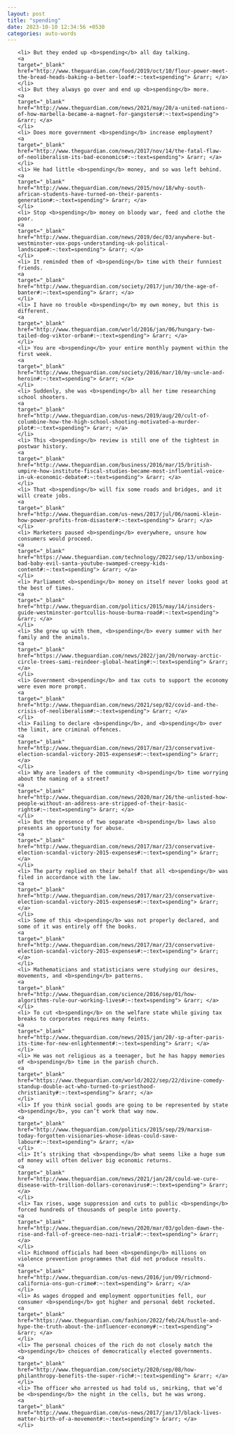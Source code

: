 ```yaml
---
layout: post
title: "spending"
date: 2023-10-10 12:34:56 +0530
categories: auto-words
---
```

<ol>

    <li> But they ended up <b>spending</b> all day talking.
    <a 
    target="_blank" 
    href="http://www.theguardian.com/food/2019/oct/10/flour-power-meet-the-bread-heads-baking-a-better-loaf#:~:text=spending"> &rarr; </a>
    </li>
    <li> But they always go over and end up <b>spending</b> more.
    <a 
    target="_blank" 
    href="http://www.theguardian.com/news/2021/may/20/a-united-nations-of-how-marbella-became-a-magnet-for-gangsters#:~:text=spending"> &rarr; </a>
    </li>
    <li> Does more government <b>spending</b> increase employment?
    <a 
    target="_blank" 
    href="http://www.theguardian.com/news/2017/nov/14/the-fatal-flaw-of-neoliberalism-its-bad-economics#:~:text=spending"> &rarr; </a>
    </li>
    <li> He had little <b>spending</b> money, and so was left behind.
    <a 
    target="_blank" 
    href="http://www.theguardian.com/news/2015/nov/18/why-south-african-students-have-turned-on-their-parents-generation#:~:text=spending"> &rarr; </a>
    </li>
    <li> Stop <b>spending</b> money on bloody war, feed and clothe the poor.
    <a 
    target="_blank" 
    href="http://www.theguardian.com/news/2019/dec/03/anywhere-but-westminster-vox-pops-understanding-uk-political-landscape#:~:text=spending"> &rarr; </a>
    </li>
    <li> It reminded them of <b>spending</b> time with their funniest friends.
    <a 
    target="_blank" 
    href="http://www.theguardian.com/society/2017/jun/30/the-age-of-banter#:~:text=spending"> &rarr; </a>
    </li>
    <li> I have no trouble <b>spending</b> my own money, but this is different.
    <a 
    target="_blank" 
    href="http://www.theguardian.com/world/2016/jan/06/hungary-two-tailed-dog-viktor-orban#:~:text=spending"> &rarr; </a>
    </li>
    <li> You are <b>spending</b> your entire monthly payment within the first week.
    <a 
    target="_blank" 
    href="http://www.theguardian.com/society/2016/mar/10/my-uncle-and-heroin#:~:text=spending"> &rarr; </a>
    </li>
    <li> Suddenly, she was <b>spending</b> all her time researching school shooters.
    <a 
    target="_blank" 
    href="http://www.theguardian.com/us-news/2019/aug/20/cult-of-columbine-how-the-high-school-shooting-motivated-a-murder-plot#:~:text=spending"> &rarr; </a>
    </li>
    <li> This <b>spending</b> review is still one of the tightest in postwar history.
    <a 
    target="_blank" 
    href="http://www.theguardian.com/business/2016/mar/15/british-umpire-how-institute-fiscal-studies-became-most-influential-voice-in-uk-economic-debate#:~:text=spending"> &rarr; </a>
    </li>
    <li> That <b>spending</b> will fix some roads and bridges, and it will create jobs.
    <a 
    target="_blank" 
    href="http://www.theguardian.com/us-news/2017/jul/06/naomi-klein-how-power-profits-from-disaster#:~:text=spending"> &rarr; </a>
    </li>
    <li> Marketers paused <b>spending</b> everywhere, unsure how consumers would proceed.
    <a 
    target="_blank" 
    href="https://www.theguardian.com/technology/2022/sep/13/unboxing-bad-baby-evil-santa-youtube-swamped-creepy-kids-content#:~:text=spending"> &rarr; </a>
    </li>
    <li> Parliament <b>spending</b> money on itself never looks good at the best of times.
    <a 
    target="_blank" 
    href="http://www.theguardian.com/politics/2015/may/14/insiders-guide-westminster-portcullis-house-burma-road#:~:text=spending"> &rarr; </a>
    </li>
    <li> She grew up with them, <b>spending</b> every summer with her family and the animals.
    <a 
    target="_blank" 
    href="https://www.theguardian.com/news/2022/jan/20/norway-arctic-circle-trees-sami-reindeer-global-heating#:~:text=spending"> &rarr; </a>
    </li>
    <li> Government <b>spending</b> and tax cuts to support the economy were even more prompt.
    <a 
    target="_blank" 
    href="http://www.theguardian.com/news/2021/sep/02/covid-and-the-crisis-of-neoliberalism#:~:text=spending"> &rarr; </a>
    </li>
    <li> Failing to declare <b>spending</b>, and <b>spending</b> over the limit, are criminal offences.
    <a 
    target="_blank" 
    href="http://www.theguardian.com/news/2017/mar/23/conservative-election-scandal-victory-2015-expenses#:~:text=spending"> &rarr; </a>
    </li>
    <li> Why are leaders of the community <b>spending</b> time worrying about the naming of a street?
    <a 
    target="_blank" 
    href="http://www.theguardian.com/news/2020/mar/26/the-unlisted-how-people-without-an-address-are-stripped-of-their-basic-rights#:~:text=spending"> &rarr; </a>
    </li>
    <li> But the presence of two separate <b>spending</b> laws also presents an opportunity for abuse.
    <a 
    target="_blank" 
    href="http://www.theguardian.com/news/2017/mar/23/conservative-election-scandal-victory-2015-expenses#:~:text=spending"> &rarr; </a>
    </li>
    <li> The party replied on their behalf that all <b>spending</b> was filed in accordance with the law.
    <a 
    target="_blank" 
    href="http://www.theguardian.com/news/2017/mar/23/conservative-election-scandal-victory-2015-expenses#:~:text=spending"> &rarr; </a>
    </li>
    <li> Some of this <b>spending</b> was not properly declared, and some of it was entirely off the books.
    <a 
    target="_blank" 
    href="http://www.theguardian.com/news/2017/mar/23/conservative-election-scandal-victory-2015-expenses#:~:text=spending"> &rarr; </a>
    </li>
    <li> Mathematicians and statisticians were studying our desires, movements, and <b>spending</b> patterns.
    <a 
    target="_blank" 
    href="http://www.theguardian.com/science/2016/sep/01/how-algorithms-rule-our-working-lives#:~:text=spending"> &rarr; </a>
    </li>
    <li> To cut <b>spending</b> on the welfare state while giving tax breaks to corporates requires many feints.
    <a 
    target="_blank" 
    href="http://www.theguardian.com/news/2015/jan/20/-sp-after-paris-its-time-for-new-enlightenment#:~:text=spending"> &rarr; </a>
    </li>
    <li> He was not religious as a teenager, but he has happy memories of <b>spending</b> time in the parish church.
    <a 
    target="_blank" 
    href="https://www.theguardian.com/world/2022/sep/22/divine-comedy-standup-double-act-who-turned-to-priesthood-christianity#:~:text=spending"> &rarr; </a>
    </li>
    <li> If you think social goods are going to be represented by state <b>spending</b>, you can’t work that way now.
    <a 
    target="_blank" 
    href="http://www.theguardian.com/politics/2015/sep/29/marxism-today-forgotten-visionaries-whose-ideas-could-save-labour#:~:text=spending"> &rarr; </a>
    </li>
    <li> It’s striking that <b>spending</b> what seems like a huge sum of money will often deliver big economic returns.
    <a 
    target="_blank" 
    href="http://www.theguardian.com/news/2021/jan/28/could-we-cure-disease-with-trillion-dollars-coronavirus#:~:text=spending"> &rarr; </a>
    </li>
    <li> Tax rises, wage suppression and cuts to public <b>spending</b> forced hundreds of thousands of people into poverty.
    <a 
    target="_blank" 
    href="http://www.theguardian.com/news/2020/mar/03/golden-dawn-the-rise-and-fall-of-greece-neo-nazi-trial#:~:text=spending"> &rarr; </a>
    </li>
    <li> Richmond officials had been <b>spending</b> millions on violence prevention programmes that did not produce results.
    <a 
    target="_blank" 
    href="http://www.theguardian.com/us-news/2016/jun/09/richmond-california-ons-gun-crime#:~:text=spending"> &rarr; </a>
    </li>
    <li> As wages dropped and employment opportunities fell, our consumer <b>spending</b> got higher and personal debt rocketed.
    <a 
    target="_blank" 
    href="https://www.theguardian.com/fashion/2022/feb/24/hustle-and-hype-the-truth-about-the-influencer-economy#:~:text=spending"> &rarr; </a>
    </li>
    <li> The personal choices of the rich do not closely match the <b>spending</b> choices of democratically elected governments.
    <a 
    target="_blank" 
    href="http://www.theguardian.com/society/2020/sep/08/how-philanthropy-benefits-the-super-rich#:~:text=spending"> &rarr; </a>
    </li>
    <li> The officer who arrested us had told us, smirking, that we’d be <b>spending</b> the night in the cells, but he was wrong.
    <a 
    target="_blank" 
    href="http://www.theguardian.com/us-news/2017/jan/17/black-lives-matter-birth-of-a-movement#:~:text=spending"> &rarr; </a>
    </li>